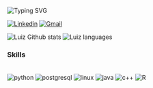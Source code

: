 ![Typing SVG](https://readme-typing-svg.herokuapp.com/?color=00bfbf&size=35&center=true&vCenter=true&width=1000&lines=Hello,+my+name+is+Luiz+Gustavo;I'm+20+years+old;I'm+from+Brazil,+CE;I+study+Data+Science+at+UFC;Be+Welcome!+:%29)

[![Linkedin](https://img.shields.io/badge/LinkedIn-0077B5?style=for-the-badge&logo=linkedin&logoColor=white)](https://www.linkedin.com/in/luizgustavoqueiroz/)
[![Gmail](https://img.shields.io/badge/Gmail-0D1117?style=for-the-badge&logo=gmail&logoColor=red)](mailto:luizgus@alu.ufc.br)

![Luiz Github stats](https://github-readme-stats.vercel.app/api?username=LuizGusQueiroz&theme=blue-green)
![Luiz languages](https://github-readme-stats.vercel.app/api/top-langs/?username=LuizGusQueiroz&theme=blue-green)

### Skills

<div style="display: inline_block"><br/>
  <img align="center" alt="python"     src="https://img.shields.io/badge/Python-14354C?style=for-the-badge&logo=python&logoColor=white"/>
  <img align="center" alt="postgresql" src="https://img.shields.io/badge/PostgreSQL-316192?style=for-the-badge&logo=postgresql&logoColor=white"/>
  <img align="center" alt="linux"      src="https://img.shields.io/badge/Linux-FCC624?style=for-the-badge&logo=linux&logoColor=black"/>
  <img align="center" alt="java"       src="https://img.shields.io/badge/Java-ED8B00?style=for-the-badge&logo=openjdk&logoColor=white"/>
  <img align="center" alt="c++"        src="https://img.shields.io/badge/C%2B%2B-00599C?style=for-the-badge&logo=c%2B%2B&logoColor=white"/>
  <img align="center" alt="R"          src="https://img.shields.io/badge/R-276DC3?style=for-the-badge&logo=r&logoColor=white"/>
</div>


  
